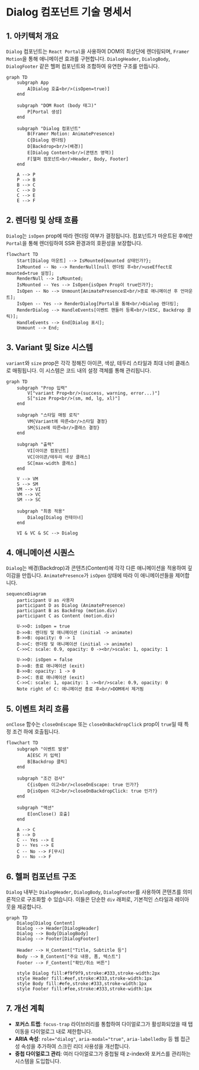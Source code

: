 # Dialog 컴포넌트 기술 명세서

## 1. 아키텍처 개요

`Dialog` 컴포넌트는 `React Portal`을 사용하여 DOM의 최상단에 렌더링되며, `Framer Motion`을 통해 애니메이션 효과를 구현합니다. `DialogHeader`, `DialogBody`, `DialogFooter` 같은 헬퍼 컴포넌트와 조합하여 유연한 구조를 만듭니다.

```mermaid
graph TD
    subgraph App
        A[Dialog 호출<br/>(isOpen=true)]
    end

    subgraph "DOM Root (body 태그)"
        P[Portal 생성]
    end

    subgraph "Dialog 컴포넌트"
        B(Framer Motion: AnimatePresence)
        C{Dialog 렌더링}
        D[Backdrop<br/>(배경)]
        E[Dialog Content<br/>(콘텐츠 영역)]
        F[헬퍼 컴포넌트<br/>Header, Body, Footer]
    end

    A --> P
    P --> B
    B --> C
    C --> D
    C --> E
    E --> F
```

## 2. 렌더링 및 상태 흐름

`Dialog`는 `isOpen` prop에 따라 렌더링 여부가 결정됩니다. 컴포넌트가 마운트된 후에만 `Portal`을 통해 렌더링하여 SSR 환경과의 호환성을 보장합니다.

```mermaid
flowchart TD
    Start[Dialog 마운트] --> IsMounted{mounted 상태인가?};
    IsMounted -- No --> RenderNull[null 렌더링 후<br/>useEffect로 mounted=true 설정];
    RenderNull --> IsMounted;
    IsMounted -- Yes --> IsOpen{isOpen Prop이 true인가?};
    IsOpen -- No --> Unmount[AnimatePresence로<br/>종료 애니메이션 후 언마운트];
    IsOpen -- Yes --> RenderDialog[Portal을 통해<br/>Dialog 렌더링];
    RenderDialog --> HandleEvents[이벤트 핸들러 등록<br/>(ESC, Backdrop 클릭)];
    HandleEvents --> End[Dialog 표시];
    Unmount --> End;
```

## 3. Variant 및 Size 시스템

`variant`와 `size` prop은 각각 정해진 아이콘, 색상, 테두리 스타일과 최대 너비 클래스로 매핑됩니다. 이 시스템은 코드 내의 설정 객체를 통해 관리됩니다.

```mermaid
graph TD
    subgraph "Prop 입력"
        V["variant Prop<br/>(success, warning, error...)"]
        S["size Prop<br/>(sm, md, lg, xl)"]
    end

    subgraph "스타일 매핑 로직"
        VM{Variant에 따른<br/>스타일 결정}
        SM{Size에 따른<br/>클래스 결정}
    end

    subgraph "출력"
        VI[아이콘 컴포넌트]
        VC[아이콘/테두리 색상 클래스]
        SC[max-width 클래스]
    end

    V --> VM
    S --> SM
    VM --> VI
    VM --> VC
    SM --> SC

    subgraph "최종 적용"
        Dialog[Dialog 컨테이너]
    end

    VI & VC & SC --> Dialog
```

## 4. 애니메이션 시퀀스

`Dialog`는 배경(Backdrop)과 콘텐츠(Content)에 각각 다른 애니메이션을 적용하여 깊이감을 만듭니다. `AnimatePresence`가 `isOpen` 상태에 따라 이 애니메이션들을 제어합니다.

```mermaid
sequenceDiagram
    participant U as 사용자
    participant D as Dialog (AnimatePresence)
    participant B as Backdrop (motion.div)
    participant C as Content (motion.div)

    U->>D: isOpen = true
    D->>B: 렌더링 및 애니메이션 (initial -> animate)
    B->>B: opacity: 0 -> 1
    D->>C: 렌더링 및 애니메이션 (initial -> animate)
    C->>C: scale: 0.9, opacity: 0 -><br/>scale: 1, opacity: 1

    U->>D: isOpen = false
    D->>B: 종료 애니메이션 (exit)
    B->>B: opacity: 1 -> 0
    D->>C: 종료 애니메이션 (exit)
    C->>C: scale: 1, opacity: 1 -><br/>scale: 0.9, opacity: 0
    Note right of C: 애니메이션 종료 후<br/>DOM에서 제거됨
```

## 5. 이벤트 처리 흐름

`onClose` 함수는 `closeOnEscape` 또는 `closeOnBackdropClick` prop이 `true`일 때 특정 조건 하에 호출됩니다.

```mermaid
flowchart TD
    subgraph "이벤트 발생"
        A[ESC 키 입력]
        B[Backdrop 클릭]
    end

    subgraph "조건 검사"
        C{isOpen 이고<br/>closeOnEscape: true 인가?}
        D{isOpen 이고<br/>closeOnBackdropClick: true 인가?}
    end

    subgraph "액션"
        E[onClose() 호출]
    end

    A --> C
    B --> D
    C -- Yes --> E
    D -- Yes --> E
    C -- No --> F[무시]
    D -- No --> F
```

## 6. 헬퍼 컴포넌트 구조

`Dialog` 내부는 `DialogHeader`, `DialogBody`, `DialogFooter`를 사용하여 콘텐츠를 의미론적으로 구조화할 수 있습니다. 이들은 단순한 `div` 래퍼로, 기본적인 스타일과 레이아웃을 제공합니다.

```mermaid
graph TD
    Dialog[Dialog Content]
    Dialog --> Header[DialogHeader]
    Dialog --> Body[DialogBody]
    Dialog --> Footer[DialogFooter]

    Header --> H_Content["Title, Subtitle 등"]
    Body --> B_Content["주요 내용, 폼, 텍스트"]
    Footer --> F_Content["확인/취소 버튼"]

    style Dialog fill:#f9f9f9,stroke:#333,stroke-width:2px
    style Header fill:#eef,stroke:#333,stroke-width:1px
    style Body fill:#efe,stroke:#333,stroke-width:1px
    style Footer fill:#fee,stroke:#333,stroke-width:1px
```

## 7. 개선 계획

- **포커스 트랩**: `focus-trap` 라이브러리를 통합하여 다이얼로그가 활성화되었을 때 탭 이동을 다이얼로그 내로 제한합니다.
- **ARIA 속성**: `role="dialog"`, `aria-modal="true"`, `aria-labelledby` 등 웹 접근성 속성을 추가하여 스크린 리더 사용성을 개선합니다.
- **중첩 다이얼로그 관리**: 여러 다이얼로그가 중첩될 때 z-index와 포커스를 관리하는 시스템을 도입합니다.
